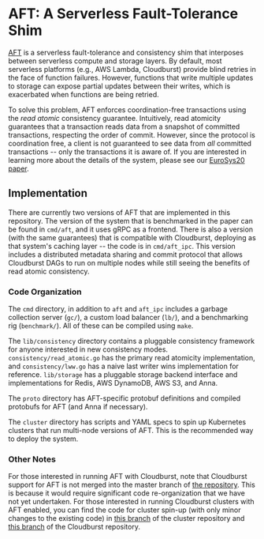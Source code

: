 # AFT: A Serverless Fault-Tolerance Shim

[AFT](http://vikrams.io/papers/aft-eurosys20.pdf) is a serverless fault-tolerance and consistency shim that interposes between serverless compute and storage layers. By default, most serverless platforms (e.g., AWS Lambda, Cloudburst) provide blind retries in the face of function failures. However, functions that write multiple updates to storage can expose partial updates between their writes, which is exacerbated when functions are being retried.

To solve this problem, AFT enforces coordination-free transactions using the _read atomic_ consistency guarantee. Intuitively, read atomicity guarantees that a transaction reads data from a snapshot of committed transactions, respecting the order of commit. However, since the protocol is coordination free, a client is not guaranteed to see data from _all_ committed transactions -- only the transactions it is aware of. If you are interested in learning more about the details of the system, please see our [EuroSys20 paper](http://vikrams.io/papers/aft-eurosys20.pdf).

## Implementation

There are currently two versions of AFT that are implemented in this repository. The version of the system that is benchmarked in the paper can be found in `cmd/aft`, and it uses gRPC as a frontend. There is also a version (with the same guarantees) that is compatible with Cloudburst, deploying as that system's caching layer -- the code is in `cmd/aft_ipc`. This version includes a distributed metadata sharing and commit protocol that allows Cloudburst DAGs to run on multiple nodes while still seeing the benefits of read atomic consistency.

### Code Organization

The `cmd` directory, in addition to `aft` and `aft_ipc` includes a garbage collection server (`gc/`), a custom load balancer (`lb/`), and a benchmarking rig (`benchmark/`). All of these can be compiled using `make`. 

The `lib/consistency` directory contains a pluggable consistency framework for anyone interested in new consistency modes. `consistency/read_atomic.go` has the primary read atomicity implementation, and `consistency/lww.go` has a naive last writer wins implementation for reference. `lib/storage` has a pluggable storage backend interface and implementations for Redis, AWS DynamoDB, AWS S3, and Anna.

The `proto` directory has AFT-specific protobuf definitions and compiled protobufs for AFT (and Anna if necessary).

The `cluster` directory has scripts and YAML specs to spin up Kubernetes clusters that run multi-node versions of AFT. This is the recommended way to deploy the system.

### Other Notes

For those interested in running AFT with Cloudburst, note that Cloudburst support for AFT is not merged into the master branch of [the repository](https://github.com/hydro-project/cloudburst). This is because it would require significant code re-organization that we have not yet undertaken. For those interested in running Cloudburst clusters with AFT enabled, you can find the code for cluster spin-up (with only minor changes to the existing code) in [this branch](https://github.com/vsreekanti/cluster/tree/aft-cb) of the cluster repository and [this branch](https://github.com/vsreekanti/cloudburst/tree/aft-support) of the Cloudburst repository.